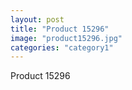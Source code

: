 ```yaml
---
layout: post
title: "Product 15296"
image: "product15296.jpg"
categories: "category1"
---
```

Product 15296
